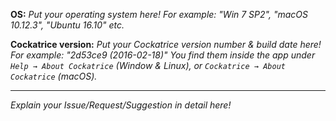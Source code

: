 <b>OS:</b>
*Put your operating system here! For example: "Win 7 SP2", "macOS 10.12.3", "Ubuntu 16.10" etc.*

<b>Cockatrice version:</b>
*Put your Cockatrice version number & build date here! For example: "2d53ce9 (2016-02-18)"
You find them inside the app under `Help → About Cockatrice` (Window & Linux), or `Cockatrice → About Cockatrice` (macOS).*

__________


*Explain your Issue/Request/Suggestion in detail here!*
